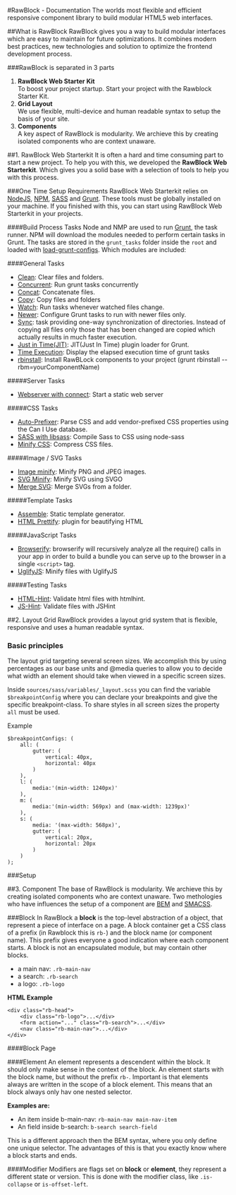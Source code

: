 #RawBlock - Documentation 
The worlds most flexible and efficient responsive component library to build modular HTML5 web interfaces.

##What is RawBlock
RawBlock gives you a way to build modular interfaces which are easy to maintain for future optimizations. It combines modern best practices, new technologies and solution to optimize the frontend development process.

###RawBlock is separated in 3 parts


1. **RawBlock Web Starter Kit** <br>
To boost your project startup. Start your project with the Rawblock Starter Kit.
2. **Grid Layout**<br>
We use flexible, multi-device and human readable syntax to setup the basis of your site.
3. **Components**<br>
A key aspect of RawBlock is modularity. We archieve this by creating isolated components who are context unaware.

##1. RawBlock Web Starterkit
It is often a hard and time consuming part to start a new project. To help you with this, we developed the **RawBlock Web Starterkit**. Which gives you a solid base with a selection of tools to help you with this process.

###One Time Setup Requirements
RawBlock Web Starterkit relies on [NodeJS](https://nodejs.org/), [NPM](https://www.npmjs.com/), [SASS](http://sass-lang.com/) and [Grunt](http://gruntjs.com/). These tools must be globally installed on your machine. If you finished with this, you can start using RawBlock Web Starterkit in your projects.


####Build Process Tasks
Node and NMP are used to run [Grunt](http://gruntjs.com/), the task runner. NPM will download the modules needed to perform certain tasks in Grunt. The tasks are stored in the `grunt_tasks` folder inside the `root` and loaded with [load-grunt-configs](https://github.com/creynders/load-grunt-configs/).
Which modules are included:

####General Tasks
- [Clean](https://github.com/gruntjs/grunt-contrib-clean): Clear files and folders.
- [Concurrent](https://github.com/sindresorhus/grunt-concurrent): Run grunt tasks concurrently
- [Concat](https://github.com/gruntjs/grunt-contrib-concat): Concatenate files.
- [Copy](https://github.com/gruntjs/grunt-contrib-copy): Copy files and folders
- [Watch](https://github.com/gruntjs/grunt-contrib-watch): Run tasks whenever watched files change.
- [Newer](https://github.com/tschaub/grunt-newer): Configure Grunt tasks to run with newer files only.
- [Sync](https://github.com/tomusdrw/grunt-sync): task providing one-way synchronization of directories. Instead of copying all files only those that has been changed are copied which actually results in much faster execution.
- [Just in Time(JIT)](https://github.com/shootaroo/jit-grunt): JIT(Just In Time) plugin loader for Grunt.
- [Time Execution](https://github.com/sindresorhus/time-grunt): Display the elapsed execution time of grunt tasks
- [rbinstall](https://github.com/boffinhouse/rawblock): Install RawBLock components to your project (grunt rbinstall --rbm=yourComponentName)

#####Server Tasks
- [Webserver with connect](https://github.com/gruntjs/grunt-contrib-connect): Start a static web server

#####CSS Tasks
- [Auto-Prefixer](https://github.com/nDmitry/grunt-autoprefixer): Parse CSS and add vendor-prefixed CSS properties using the Can I Use database.
- [SASS with libsass](https://github.com/sindresorhus/grunt-sass): Compile Sass to CSS using node-sass
- [Minify CSS](https://github.com/gruntjs/grunt-contrib-cssmin): Compress CSS files.

#####Image / SVG Tasks
- [Image minify](https://github.com/gruntjs/grunt-contrib-imagemin): Minify PNG and JPEG images.
- [SVG Minify](https://github.com/sindresorhus/grunt-svgmin): Minify SVG using SVGO
- [Merge SVG](https://github.com/FWeinb/grunt-svgstore): Merge SVGs from a folder.

#####Template Tasks
- [Assemble](https://github.com/assemble/assemble): Static template generator.
- [HTML Prettify](https://github.com/jonschlinkert/grunt-prettify): plugin for beautifying HTML

#####JavaScript Tasks
- [Browserify](https://github.com/substack/node-browserify): browserify will recursively analyze all the require() calls in your app in order to build a bundle you can serve up to the browser in a single `<script>` tag.
- [UglifyJS](https://github.com/gruntjs/grunt-contrib-uglify): Minify files with UglifyJS

#####Testing Tasks
- [HTML-Hint](https://github.com/yaniswang/grunt-htmlhint): Validate html files with htmlhint.
- [JS-Hint](https://github.com/gruntjs/grunt-contrib-jshint): Validate files with JSHint


##2. Layout Grid
RawBlock provides a layout grid system that is flexible, responsive and uses a human readable syntax.


### Basic principles
The layout grid targeting several screen sizes. We accomplish this by using percentages as our base units and @media
queries to allow you to decide what width an element should take when viewed in a specific screen sizes.

Inside `sources/sass/variables/_layout.scss` you can find the variable `$breakpointConfig` where you can declare your breakpoints and give the specific breakpoint-class. To share styles in all screen sizes the property `all` must be used.

Example

	$breakpointConfigs: (
		all: (
			gutter: (
				vertical: 40px,
				horizontal: 40px
			)
		),
		l: (
			media:'(min-width: 1240px)'
		),
		m: (
			media:'(min-width: 569px) and (max-width: 1239px)'
		),
		s: (
			media: '(max-width: 568px)',
			gutter: (
				vertical: 20px,
				horizontal: 20px
			)
		)
	);


###Setup



##3. Component
The base of RawBlock is modularity. We archieve this by creating isolated components who are context unaware. Two methologies who have influences the setup of a component are [BEM](https://en.bem.info/method/) and [SMACSS](https://smacss.com/).


###Block
In RawBlock a **block** is the top-level abstraction of a object, that represent a piece of interface on a page. A block container get a CSS class of a prefix (in Rawblock this is `rb-`) and the block name (or component name). This prefix gives everyone a good indication where each component starts. A block is not an encapsulated module, but may contain other blocks.

- a main nav: `.rb-main-nav`
- a search: `.rb-search`
- a logo: `.rb-logo`

**HTML Example**

	<div class="rb-head">
		<div class="rb-logo">...</div>
		<form action="..." class="rb-search">...</div>
		<nav class="rb-main-nav">...</div>
	</div>

####Block Page

####Element
An element represents a descendent within the block. It should only make sense in the context of the block. An element starts with the block name, but without the prefix `rb-`. Important is that elements always are written in the scope of a block element. This means that an block always only hav one nested selector.

**Examples are:**

- An item inside b-main-nav: `rb-main-nav main-nav-item`
- An field inside b-search: `b-search search-field`

This is a different approach then the BEM syntax, where you only define one unique selector. The advantages of this is that you exactly know where a block starts and ends.


####Modifier
Modifiers are flags set on **block** or **element**, they represent a different state or version. This is done with the modifier class, like `.is-collapse` or `is-offset-left`.




